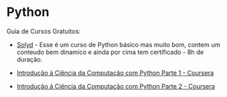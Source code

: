 # Python
Guia de Cursos Gratuitos:

* [Solyd](https://solyd.com.br/treinamentos/python-basico) - Esse é um curso de Python básico mas muito bom, contem um conteudo bem dinamico e ainda por cima tem certificado - 8h de duração.
  
* [Introdução à Ciência da Computação com Python Parte 1 - Coursera](https://www.coursera.org/learn/ciencia-computacao-python-conceitos)

* [Introdução à Ciência da Computação com Python Parte 2 - Coursera](https://www.coursera.org/learn/ciencia-computacao-python-conceitos-2)

